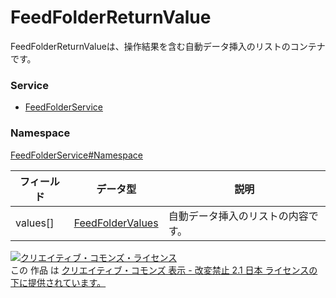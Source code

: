 # FeedFolderReturnValue
FeedFolderReturnValueは、操作結果を含む自動データ挿入のリストのコンテナです。
### Service
+ [FeedFolderService](../../services/FeedFolderService.md)

### Namespace
[FeedFolderService#Namespace](../../services/FeedFolderService.md#namespace)

| フィールド | データ型 | 説明 |
|---|---|---|
| values[]| <a href="FeedFolderValues.md">FeedFolderValues</a>| 自動データ挿入のリストの内容です。 |

<a rel="license" href="http://creativecommons.org/licenses/by-nd/2.1/jp/"><img alt="クリエイティブ・コモンズ・ライセンス" style="border-width:0" src="https://i.creativecommons.org/l/by-nd/2.1/jp/88x31.png" /></a><br />この 作品 は <a rel="license" href="http://creativecommons.org/licenses/by-nd/2.1/jp/">クリエイティブ・コモンズ 表示 - 改変禁止 2.1 日本 ライセンスの下に提供されています。</a>
